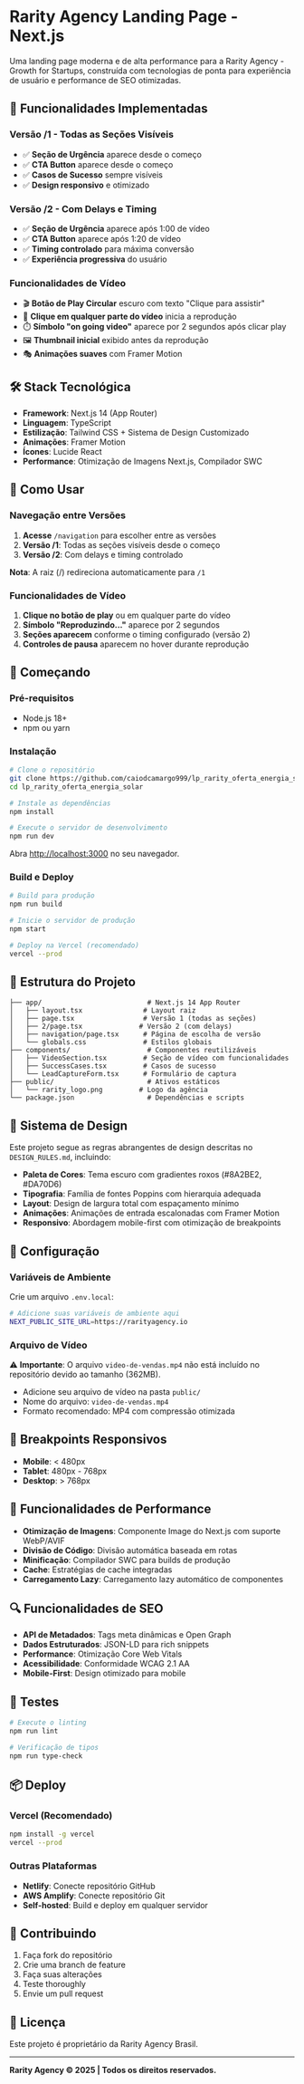# Rarity Agency Landing Page - Next.js

Uma landing page moderna e de alta performance para a Rarity Agency - Growth for Startups, construída com tecnologias de ponta para experiência de usuário e performance de SEO otimizadas.

## 🚀 **Funcionalidades Implementadas**

### **Versão /1 - Todas as Seções Visíveis**
- ✅ **Seção de Urgência** aparece desde o começo
- ✅ **CTA Button** aparece desde o começo
- ✅ **Casos de Sucesso** sempre visíveis
- ✅ **Design responsivo** e otimizado

### **Versão /2 - Com Delays e Timing**
- ✅ **Seção de Urgência** aparece após 1:00 de vídeo
- ✅ **CTA Button** aparece após 1:20 de vídeo
- ✅ **Timing controlado** para máxima conversão
- ✅ **Experiência progressiva** do usuário

### **Funcionalidades de Vídeo**
- 🎬 **Botão de Play Circular** escuro com texto "Clique para assistir"
- 🎯 **Clique em qualquer parte do vídeo** inicia a reprodução
- ⏱️ **Símbolo "on going video"** aparece por 2 segundos após clicar play
- 🖼️ **Thumbnail inicial** exibido antes da reprodução
- 🎭 **Animações suaves** com Framer Motion

## 🛠️ **Stack Tecnológica**

- **Framework**: Next.js 14 (App Router)
- **Linguagem**: TypeScript
- **Estilização**: Tailwind CSS + Sistema de Design Customizado
- **Animações**: Framer Motion
- **Ícones**: Lucide React
- **Performance**: Otimização de Imagens Next.js, Compilador SWC

## 🎯 **Como Usar**

### **Navegação entre Versões**
1. **Acesse** `/navigation` para escolher entre as versões
2. **Versão /1**: Todas as seções visíveis desde o começo
3. **Versão /2**: Com delays e timing controlado

**Nota**: A raiz (/) redireciona automaticamente para `/1`

### **Funcionalidades de Vídeo**
1. **Clique no botão de play** ou em qualquer parte do vídeo
2. **Símbolo "Reproduzindo..."** aparece por 2 segundos
3. **Seções aparecem** conforme o timing configurado (versão 2)
4. **Controles de pausa** aparecem no hover durante reprodução

## 🚀 **Começando**

### **Pré-requisitos**
- Node.js 18+ 
- npm ou yarn

### **Instalação**
```bash
# Clone o repositório
git clone https://github.com/caiodcamargo999/lp_rarity_oferta_energia_solar.git
cd lp_rarity_oferta_energia_solar

# Instale as dependências
npm install

# Execute o servidor de desenvolvimento
npm run dev
```

Abra [http://localhost:3000](http://localhost:3000) no seu navegador.

### **Build e Deploy**
```bash
# Build para produção
npm run build

# Inicie o servidor de produção
npm start

# Deploy na Vercel (recomendado)
vercel --prod
```

## 📁 **Estrutura do Projeto**

```
├── app/                          # Next.js 14 App Router
│   ├── layout.tsx               # Layout raiz
│   ├── page.tsx                 # Versão 1 (todas as seções)
│   ├── 2/page.tsx              # Versão 2 (com delays)
│   ├── navigation/page.tsx      # Página de escolha de versão
│   └── globals.css              # Estilos globais
├── components/                   # Componentes reutilizáveis
│   ├── VideoSection.tsx         # Seção de vídeo com funcionalidades
│   ├── SuccessCases.tsx         # Casos de sucesso
│   └── LeadCaptureForm.tsx      # Formulário de captura
├── public/                       # Ativos estáticos
│   └── rarity_logo.png         # Logo da agência
└── package.json                  # Dependências e scripts
```

## 🎨 **Sistema de Design**

Este projeto segue as regras abrangentes de design descritas no `DESIGN_RULES.md`, incluindo:

- **Paleta de Cores**: Tema escuro com gradientes roxos (#8A2BE2, #DA70D6)
- **Tipografia**: Família de fontes Poppins com hierarquia adequada
- **Layout**: Design de largura total com espaçamento mínimo
- **Animações**: Animações de entrada escalonadas com Framer Motion
- **Responsivo**: Abordagem mobile-first com otimização de breakpoints

## 🔧 **Configuração**

### **Variáveis de Ambiente**
Crie um arquivo `.env.local`:
```bash
# Adicione suas variáveis de ambiente aqui
NEXT_PUBLIC_SITE_URL=https://rarityagency.io
```

### **Arquivo de Vídeo**
⚠️ **Importante**: O arquivo `video-de-vendas.mp4` não está incluído no repositório devido ao tamanho (362MB). 
- Adicione seu arquivo de vídeo na pasta `public/`
- Nome do arquivo: `video-de-vendas.mp4`
- Formato recomendado: MP4 com compressão otimizada

## 📱 **Breakpoints Responsivos**

- **Mobile**: < 480px
- **Tablet**: 480px - 768px  
- **Desktop**: > 768px

## 🚀 **Funcionalidades de Performance**

- **Otimização de Imagens**: Componente Image do Next.js com suporte WebP/AVIF
- **Divisão de Código**: Divisão automática baseada em rotas
- **Minificação**: Compilador SWC para builds de produção
- **Cache**: Estratégias de cache integradas
- **Carregamento Lazy**: Carregamento lazy automático de componentes

## 🔍 **Funcionalidades de SEO**

- **API de Metadados**: Tags meta dinâmicas e Open Graph
- **Dados Estruturados**: JSON-LD para rich snippets
- **Performance**: Otimização Core Web Vitals
- **Acessibilidade**: Conformidade WCAG 2.1 AA
- **Mobile-First**: Design otimizado para mobile

## 🧪 **Testes**

```bash
# Execute o linting
npm run lint

# Verificação de tipos
npm run type-check
```

## 📦 **Deploy**

### **Vercel (Recomendado)**
```bash
npm install -g vercel
vercel --prod
```

### **Outras Plataformas**
- **Netlify**: Conecte repositório GitHub
- **AWS Amplify**: Conecte repositório Git
- **Self-hosted**: Build e deploy em qualquer servidor

## 🤝 **Contribuindo**

1. Faça fork do repositório
2. Crie uma branch de feature
3. Faça suas alterações
4. Teste thoroughly
5. Envie um pull request

## 📄 **Licença**

Este projeto é proprietário da Rarity Agency Brasil.

---

**Rarity Agency © 2025 | Todos os direitos reservados.** 